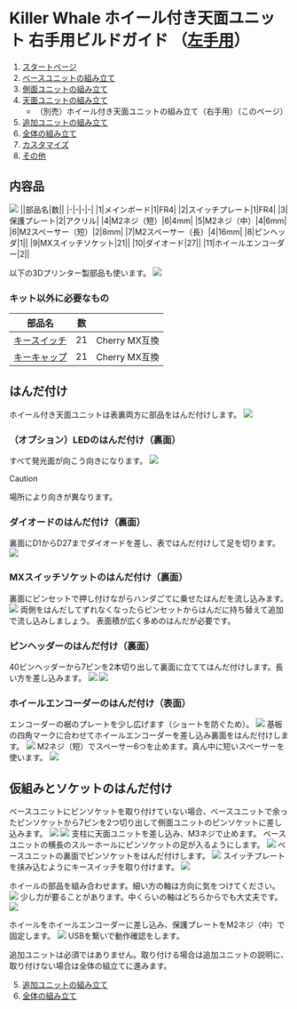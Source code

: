 # Killer Whale ホイール付き天面ユニット 右手用ビルドガイド （[左手用](../左手用/4_ホイール付き天面ユニット.md)）

1. [スタートページ](../README.md)
2. [ベースユニットの組み立て](../右手用/2_ベースユニット.md)
3. [側面ユニットの組み立て](../右手用/3_側面ユニット_トラックボール.md)
4. [天面ユニットの組み立て](../右手用/4_天面ユニット.md)
   - （別売）ホイール付き天面ユニットの組み立て（右手用）（このページ）
5. [追加ユニットの組み立て](../右手用/5_追加ユニット.md)
6. [全体の組み立て](../右手用/6_全体の組み立て.md)
7. [カスタマイズ](../右手用/7_カスタマイズ.md)
8. [その他](../右手用/8_その他.md)
## 内容品
![](../img/4_2_wheeltop_r/4_2_1_contents.jpg)
||部品名|数||
|-|-|-|-|
|1|メインボード|1|FR4|
|2|スイッチプレート|1|FR4|
|3|保護プレート|2|アクリル|
|4|M2ネジ（短）|6|4mm|
|5|M2ネジ（中）|4|6mm|
|6|M2スペーサー（短）|2|8mm|
|7|M2スペーサー（長）|4|16mm|
|8|ピンヘッダ|1||
|9|MXスイッチソケット|21||
|10|ダイオード|27||
|11|ホイールエンコーダー|2||

以下の3Dプリンター製部品も使います。
![](../img/4_2_wheeltop_r/IMG_3348.jpg)

### キット以外に必要なもの
|部品名|数||
|-|-|-|
|[キースイッチ](https://shop.yushakobo.jp/collections/all-switches)|21|Cherry MX互換|
|[キーキャップ](https://shop.yushakobo.jp/collections/keycaps)|21|Cherry MX互換|

## はんだ付け
ホイール付き天面ユニットは表裏両方に部品をはんだ付けします。
![](../img/4_2_wheeltop_r/4_2_2_overall.jpg)

### （オプション）LEDのはんだ付け（裏面）
すべて発光面が向こう向きになります。
![](../img/4_2_wheeltop_r/4_2_3_led.jpg)
> [!CAUTION]
> 場所により向きが異なります。

### ダイオードのはんだ付け（裏面）
裏面にD1からD27までダイオードを差し、表ではんだ付けして足を切ります。
![](../img/4_2_wheeltop_r/4_2_4_diodes.jpg)
### MXスイッチソケットのはんだ付け（裏面）
裏面にピンセットで押し付けながらハンダごてに乗せたはんだを流し込みます。
![](../img/4_2_wheeltop_r/4_2_5_sockets.jpg)
両側をはんだしてずれなくなったらピンセットからはんだに持ち替えて追加で流し込みしましょう。  表面積が広く多めのはんだが必要です。

### ピンヘッダーのはんだ付け（裏面）
40ピンヘッダーから7ピンを2本切り出して裏面に立ててはんだ付けします。長い方を差し込みます。
![](../img/c_pin_header_7.jpg)
![](../img/4_2_wheeltop_r/4_2_6_pinheaders.jpg)

### ホイールエンコーダーのはんだ付け（表面）
エンコーダーの裾のプレートを少し広げます（ショートを防ぐため）。
![](../img/c_whell.jpg)
基板の四角マークに合わせてホイールエンコーダーを差し込み裏面をはんだ付けします。
![](../img/4_2_wheeltop_r/4_2_7_encoders.jpg)
M2ネジ（短）でスペーサー6つを止めます。真ん中に短いスペーサーを使います。
![](../img/4_2_wheeltop_r/4_2_8_spacers.jpg)

## 仮組みとソケットのはんだ付け
ベースユニットにピンソケットを取り付けていない場合、ベースユニットで余ったピンソケットから7ピンを2つ切り出して側面ユニットのピンソケットに差し込みます。
![](../img/c_pin_socket_7.jpg)
![](../img/4_2_wheeltop_r/4_2_9_pinsockets.jpg)
支柱に天面ユニットを差し込み、M3ネジで止めます。  ベースユニットの横長のスルーホールにピンソケットの足が入るようにします。
![](../img/4_2_wheeltop_r/4_2_10_screws.jpg)
ベースユニットの裏面でピンソケットをはんだ付けします。
![](../img/4_2_wheeltop_r/4_2_11_base.jpg)
スイッチプレートを挟み込むようにキースイッチを取り付けます。
![](../img/4_2_wheeltop_r/4_2_12_keyswitches.jpg)


ホイールの部品を組み合わせます。細い方の軸は方向に気をつけてください。
![](../img/4_2_wheeltop_r/IMG_3348.jpg)
少し力が要ることがあります。中くらいの軸はどちらからでも大丈夫です。
![](../img/4_2_wheeltop_r/IMG_3351.jpg)

ホイールをホイールエンコーダーに差し込み、保護プレートをM2ネジ（中）で固定します。
![](../img/4_2_wheeltop_r/4_2_13_wheels.jpg)
USBを繋いで動作確認をします。

追加ユニットは必須ではありません。取り付ける場合は追加ユニットの説明に、取り付けない場合は全体の組立てに進みます。

5. [追加ユニットの組み立て](../右手用/5_追加ユニット.md)
6. [全体の組み立て](../右手用/6_全体の組み立て.md)
